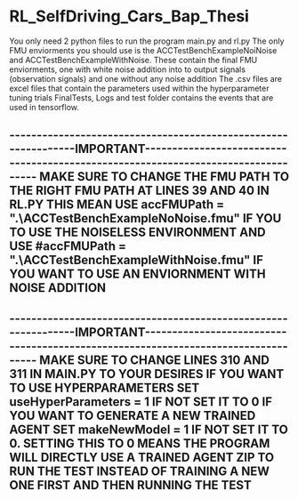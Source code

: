 # RL_SelfDriving_Cars_Bap_Thesi
You only need 2 python files to run the program main.py and rl.py
The only FMU enviorments you should use is the ACCTestBenchExampleNoiNoise and ACCTestBenchExampleWithNoise. 
These contain the final FMU enviorments, one with white noise addition into to output signals (observation signals) and one without any noise addition
The .csv files are excel files that contain the parameters used within the hyperparameter tuning trials
FinalTests, Logs and test folder contains the events that are used in tensorflow.

---------------------------------------------------------------IMPORTANT----------------------------------------------------------------------------------
MAKE SURE TO CHANGE THE FMU PATH TO THE RIGHT FMU PATH AT LINES 39 AND 40 IN RL.PY
THIS MEAN USE accFMUPath = ".\ACCTestBenchExampleNoNoise.fmu" IF YOU TO USE THE NOISELESS ENVIRONMENT
AND USE #accFMUPath = ".\ACCTestBenchExampleWithNoise.fmu" IF YOU WANT TO USE AN ENVIORNMENT WITH NOISE ADDITION
------------------------------------------------------------------------------------------------------------------------------------------------------------



---------------------------------------------------------------IMPORTANT----------------------------------------------------------------------------------
MAKE SURE TO CHANGE LINES 310 AND 311 IN MAIN.PY TO YOUR DESIRES
IF YOU WANT TO USE HYPERPARAMETERS SET useHyperParameters = 1 IF NOT SET IT TO 0
IF YOU WANT TO GENERATE A NEW TRAINED AGENT SET makeNewModel = 1 IF NOT SET IT TO 0. SETTING THIS TO 0 MEANS THE PROGRAM WILL DIRECTLY USE A TRAINED AGENT ZIP TO RUN THE TEST INSTEAD OF TRAINING A NEW ONE FIRST AND THEN RUNNING THE TEST
------------------------------------------------------------------------------------------------------------------------------------------------------------

